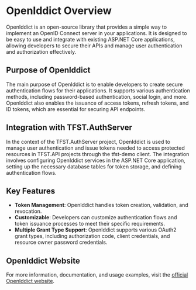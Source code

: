 # OpenIddict Overview

OpenIddict is an open-source library that provides a simple way to implement an OpenID Connect server in your applications. It is designed to be easy to use and integrate with existing ASP.NET Core applications, allowing developers to secure their APIs and manage user authentication and authorization effectively.

## Purpose of OpenIddict

The main purpose of OpenIddict is to enable developers to create secure authentication flows for their applications. It supports various authentication methods, including password-based authentication, social login, and more. OpenIddict also enables the issuance of access tokens, refresh tokens, and ID tokens, which are essential for securing API endpoints.

## Integration with TFST.AuthServer

In the context of the TFST.AuthServer project, OpenIddict is used to manage user authentication and issue tokens needed to access protected resources in TFST.API projects through the tfst-demo client. The integration involves configuring OpenIddict services in the ASP.NET Core application, setting up the necessary database tables for token storage, and defining authentication flows.

## Key Features

- **Token Management**: OpenIddict handles token creation, validation, and revocation.
- **Customizable**: Developers can customize authentication flows and token issuance processes to meet their specific requirements.
- **Multiple Grant Type Support**: OpenIddict supports various OAuth2 grant types, including authorization code, client credentials, and resource owner password credentials.

## OpenIddict Website
For more information, documentation, and usage examples, visit the [official OpenIddict website](https://openiddict.com/).